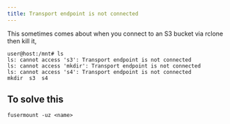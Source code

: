 ```yaml
---
title: Transport endpoint is not connected
---
```


This sometimes comes about when you connect to an S3 bucket via rclone then kill it,

```shell
user@host:/mnt# ls
ls: cannot access 's3': Transport endpoint is not connected
ls: cannot access 'mkdir': Transport endpoint is not connected
ls: cannot access 's4': Transport endpoint is not connected
mkdir  s3  s4
```

## To solve this

```shell
fusermount -uz <name>
```
